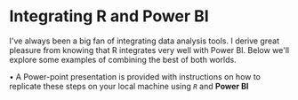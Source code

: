# Integrating R and Power BI
I've always been a big fan of integrating data analysis tools. I derive great pleasure from knowing that R integrates very well with Power BI. Below we'll explore some examples of combining the best of both worlds.

• A Power-point presentation is provided with instructions on how to replicate these steps on your local machine using _`R`_ and __Power BI__

